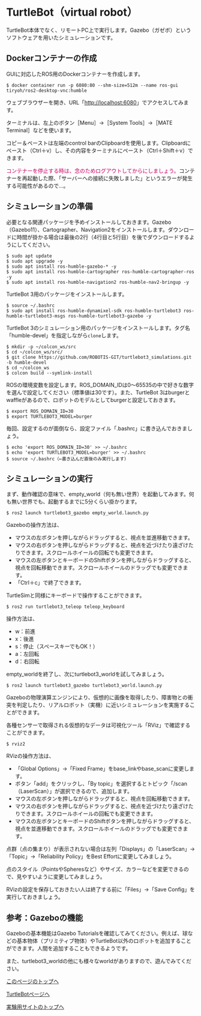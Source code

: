# TurtleBot（virtual robot）
TurtleBot本体でなく、リモートPC上で実行します。Gazebo（ガゼボ）というソフトウェアを用いたシミュレーションです。

## Dockerコンテナーの作成
GUIに対応したROS用のDockerコンテナーを作成します。
```
$ docker container run -p 6080:80 --shm-size=512m --name ros-gui tiryoh/ros2-desktop-vnc:humble
```

ウェブブラウザーを開き、URL「[http://localhost:6080](http://localhost:6080)」でアクセスしてみます。

ターミナルは、左上のボタン［Menu］→［System Tools］→［MATE Terminal］などを使います。

コピー＆ペーストは左端のcontrol barのClipboardを使用します。Clipboardにペースト（Ctrl＋v）し、その内容をターミナルにペースト（Ctrl＋Shift＋v）できます。

<span style="color: #CC0066;">コンテナーを停止する時は、念のためログアウトしてからにしましょう。</span>コンテナーを再起動した際、「サーバーへの接続に失敗しました」というエラーが発生する可能性があるので…。

## シミュレーションの準備
必要となる関連パッケージを予めインストールしておきます。Gazebo（Gazebo11）、Cartographer、Navigation2をインストールします。ダウンロードに時間が掛かる場合は最後の2行（4行目と5行目）を後でダウンロードするようにしてください。
```
$ sudo apt update
$ sudo apt upgrade -y
$ sudo apt install ros-humble-gazebo-* -y
$ sudo apt install ros-humble-cartographer ros-humble-cartographer-ros -y
$ sudo apt install ros-humble-navigation2 ros-humble-nav2-bringup -y
```

TurtleBot 3用のパッケージをインストールします。
```
$ source ~/.bashrc
$ sudo apt install ros-humble-dynamixel-sdk ros-humble-turtlebot3 ros-humble-turtlebot3-msgs ros-humble-turtlebot3-gazebo -y
```

TurtleBot 3のシミュレーション用のパッケージをインストールします。タグ名「humble-devel」を指定しながら`clone`します。
```
$ mkdir -p ~/colcon_ws/src
$ cd ~/colcon_ws/src/
$ git clone https://github.com/ROBOTIS-GIT/turtlebot3_simulations.git -b humble-devel
$ cd ~/colcon_ws
$ colcon build --symlink-install
```

ROSの環境変数を設定します。ROS_DOMAIN_IDは0～65535の中で好きな数字を選んで設定してください（標準値は30です）。また、TurtleBot 3はburgerとwaffleがあるので、ロボットのモデルとしてburgerと設定しておきます。
```
$ export ROS_DOMAIN_ID=30
$ export TURTLEBOT3_MODEL=burger
```

毎回、設定するのが面倒なら、設定ファイル「.bashrc」に書き込んでおきましょう。
```
$ echo 'export ROS_DOMAIN_ID=30' >> ~/.bashrc
$ echo 'export TURTLEBOT3_MODEL=burger' >> ~/.bashrc
$ source ~/.bashrc（←書き込んだ直後のみ実行します）
```

## シミュレーションの実行
まず、動作確認の意味で、empty_world（何も無い世界）を起動してみます。何も無い世界でも、起動するまでに5分くらい掛かります。
```
$ ros2 launch turtlebot3_gazebo empty_world.launch.py
```

Gazeboの操作方法は、
- マウスの左ボタンを押しながらドラッグすると、視点を並進移動できます。
- マウスの右ボタンを押しながらドラッグすると、視点を近づけたり遠ざけたりできます。スクロールホイールの回転でも変更できます。
- マウスの左ボタンとキーボードのShiftボタンを押しながらドラッグすると、視点を回転移動できます。スクロールホイールのドラッグでも変更できます。
- 「Ctrl＋c」で終了できます。

TurtleSimと同様にキーボードで操作することができます。
```
$ ros2 run turtlebot3_teleop teleop_keyboard
```

操作方法は、
- w：前進
- x：後進
- s：停止（スペースキーでもOK！）
- a：左回転
- d：右回転

empty_worldを終了し、次にturtlebot3_worldを試してみましょう。
```
$ ros2 launch turtlebot3_gazebo turtlebot3_world.launch.py
```

Gazeboの物理演算エンジンにより、仮想的に画像を取得したり、障害物との衝突を判定したり、リアルロボット（実機）に近いシミュレーションを実施することができます。

各種センサーで取得される仮想的なデータは可視化ツール「RViz」で確認することができます。
```
$ rviz2
```

RVizの操作方法は、
- 「Global Options」→「Fixed Frame」をbase_linkやbase_scanに変更します。
- ボタン「add」をクリックし、「By topic」を選択するとトピック「/scan（LaserScan）」が選択できるので、追加します。
- マウスの左ボタンを押しながらドラッグすると、視点を回転移動できます。
- マウスの右ボタンを押しながらドラッグすると、視点を近づけたり遠ざけたりできます。スクロールホイールの回転でも変更できます。
- マウスの左ボタンとキーボードのShiftボタンを押しながらドラッグすると、視点を並進移動できます。スクロールホイールのドラッグでも変更できます。

点群（点の集まり）が表示されない場合は左列「Displays」の「LaserScan」→「Topic」→「Reliability Policy」をBest Effortに変更してみましょう。

点のスタイル（PointsやSpheresなど）やサイズ、カラーなどを変更できるので、見やすいように変更してみましょう。

RVizの設定を保存しておきたい人は終了する前に「Files」→「Save Config」を実行しておきましょう。

## 参考：Gazeboの機能
Gazeboの基本機能はGazebo Tutorialsを確認してみてください。例えば、球などの基本物体（プリミティブ物体）やTurtleBot以外のロボットを追加することができます。人間を追加することもできるようです。

また、turtlebot3_worldの他にも様々なworldがありますので、遊んでみてください。

[このページのトップへ](#)

[TurtleBotページへ](https://stl-apu.github.io/laboratory_experiments/ros_turtlebot)

[実験用サイトのトップへ](https://stl-apu.github.io/laboratory_experiments/)
